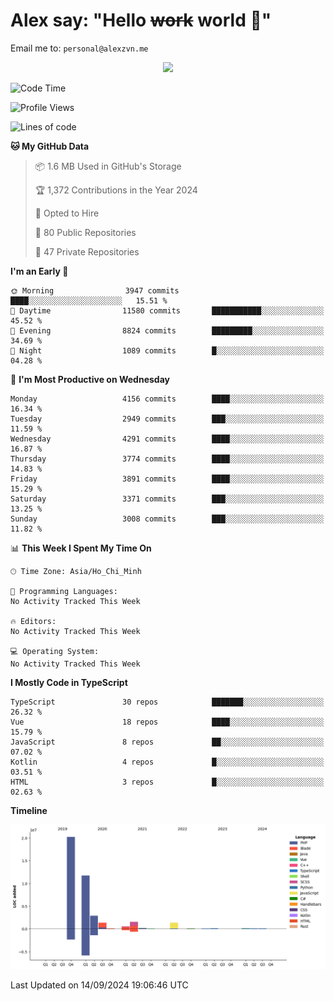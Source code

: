# Alex say: "Hello ~~work~~ world 🐾"
Email me to: `personal@alexzvn.me`


<p align=center>
  <a href="https://skillicons.dev">
    <img src="https://skillicons.dev/icons?i=ts,js,php,nodejs,bun,vue,nuxt,react,svelte,tauri,laravel,rust,mongodb,docker,electron,redis,rabbitmq,tailwind,git,cloudflare,elysia,mysql,nginx,rollupjs,sentry,ubuntu,yarn,html,css,vite" />
  </a>
</p>

<!--START_SECTION:waka-->
![Code Time](http://img.shields.io/badge/Code%20Time-1%2C066%20hrs%2055%20mins-blue)

![Profile Views](http://img.shields.io/badge/Profile%20Views-0-blue)

![Lines of code](https://img.shields.io/badge/From%20Hello%20World%20I%27ve%20Written-40.6%20million%20lines%20of%20code-blue)

**🐱 My GitHub Data** 

> 📦 1.6 MB Used in GitHub's Storage 
 > 
> 🏆 1,372 Contributions in the Year 2024
 > 
> 💼 Opted to Hire
 > 
> 📜 80 Public Repositories 
 > 
> 🔑 47 Private Repositories 
 > 
**I'm an Early 🐤** 

```text
🌞 Morning                3947 commits        ████░░░░░░░░░░░░░░░░░░░░░   15.51 % 
🌆 Daytime                11580 commits       ███████████░░░░░░░░░░░░░░   45.52 % 
🌃 Evening                8824 commits        █████████░░░░░░░░░░░░░░░░   34.69 % 
🌙 Night                  1089 commits        █░░░░░░░░░░░░░░░░░░░░░░░░   04.28 % 
```
📅 **I'm Most Productive on Wednesday** 

```text
Monday                   4156 commits        ████░░░░░░░░░░░░░░░░░░░░░   16.34 % 
Tuesday                  2949 commits        ███░░░░░░░░░░░░░░░░░░░░░░   11.59 % 
Wednesday                4291 commits        ████░░░░░░░░░░░░░░░░░░░░░   16.87 % 
Thursday                 3774 commits        ████░░░░░░░░░░░░░░░░░░░░░   14.83 % 
Friday                   3891 commits        ████░░░░░░░░░░░░░░░░░░░░░   15.29 % 
Saturday                 3371 commits        ███░░░░░░░░░░░░░░░░░░░░░░   13.25 % 
Sunday                   3008 commits        ███░░░░░░░░░░░░░░░░░░░░░░   11.82 % 
```


📊 **This Week I Spent My Time On** 

```text
🕑︎ Time Zone: Asia/Ho_Chi_Minh

💬 Programming Languages: 
No Activity Tracked This Week

🔥 Editors: 
No Activity Tracked This Week

💻 Operating System: 
No Activity Tracked This Week
```

**I Mostly Code in TypeScript** 

```text
TypeScript               30 repos            ███████░░░░░░░░░░░░░░░░░░   26.32 % 
Vue                      18 repos            ████░░░░░░░░░░░░░░░░░░░░░   15.79 % 
JavaScript               8 repos             ██░░░░░░░░░░░░░░░░░░░░░░░   07.02 % 
Kotlin                   4 repos             █░░░░░░░░░░░░░░░░░░░░░░░░   03.51 % 
HTML                     3 repos             █░░░░░░░░░░░░░░░░░░░░░░░░   02.63 % 
```



**Timeline**

![Lines of Code chart](https://raw.githubusercontent.com/alexzvn/alexzvn/main/assets/bar_graph.png)


 Last Updated on 14/09/2024 19:06:46 UTC
<!--END_SECTION:waka-->
